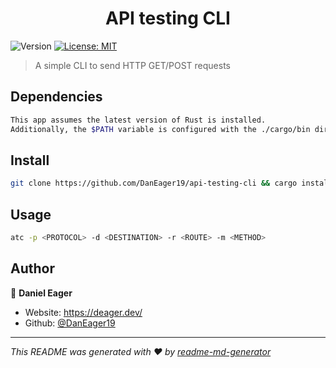 <h1 align="center">API testing CLI</h1>
<p>
  <img alt="Version" src="https://img.shields.io/badge/version-1.0-blue.svg?cacheSeconds=2592000" />
  <a href="#" target="_blank">
    <img alt="License: MIT" src="https://img.shields.io/badge/License-MIT-yellow.svg" />
  </a>
</p>

> A simple CLI to send HTTP GET/POST requests

## Dependencies

```sh
This app assumes the latest version of Rust is installed. 
Additionally, the $PATH variable is configured with the ./cargo/bin directory.
```

## Install

```sh
git clone https://github.com/DanEager19/api-testing-cli && cargo install --path ./api-testing-cli
```

## Usage

```sh
atc -p <PROTOCOL> -d <DESTINATION> -r <ROUTE> -m <METHOD>
```

## Author

👤 **Daniel Eager**

* Website: https://deager.dev/
* Github: [@DanEager19](https://github.com/DanEager19)

***
_This README was generated with ❤️ by [readme-md-generator](https://github.com/kefranabg/readme-md-generator)_
